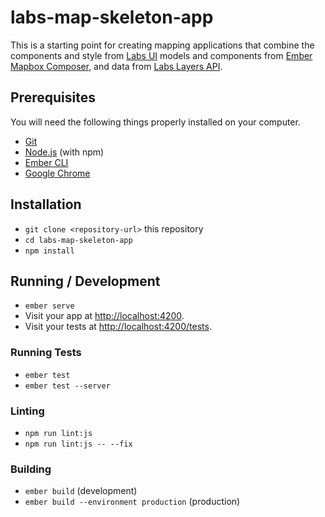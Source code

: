 # labs-map-skeleton-app

This is a starting point for creating mapping applications that combine the components and style from [Labs UI](https://nycplanning.github.io/labs-ui/) models and components from [Ember Mapbox Composer](https://nycplanning.github.io/ember-mapbox-composer/), and data from [Labs Layers API](https://github.com/NYCPlanning/labs-layers-api).

## Prerequisites

You will need the following things properly installed on your computer.

* [Git](https://git-scm.com/)
* [Node.js](https://nodejs.org/) (with npm)
* [Ember CLI](https://ember-cli.com/)
* [Google Chrome](https://google.com/chrome/)

## Installation

* `git clone <repository-url>` this repository
* `cd labs-map-skeleton-app`
* `npm install`

## Running / Development

* `ember serve`
* Visit your app at [http://localhost:4200](http://localhost:4200).
* Visit your tests at [http://localhost:4200/tests](http://localhost:4200/tests).

### Running Tests

* `ember test`
* `ember test --server`

### Linting

* `npm run lint:js`
* `npm run lint:js -- --fix`

### Building

* `ember build` (development)
* `ember build --environment production` (production)
